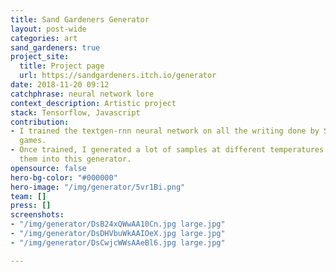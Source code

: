 ```yaml
---
title: Sand Gardeners Generator
layout: post-wide
categories: art
sand_gardeners: true
project_site:
  title: Project page
  url: https://sandgardeners.itch.io/generator
date: 2018-11-20 09:12
catchphrase: neural network lore
context_description: Artistic project
stack: Tensorflow, Javascript
contribution:
- I trained the textgen-rnn neural network on all the writing done by Sam for our
  games.
- Once trained, I generated a lot of samples at different temperatures and compiled
  them into this generator.
opensource: false
hero-bg-color: "#000000"
hero-image: "/img/generator/5vr1Bi.png"
team: []
press: []
screenshots:
- "/img/generator/DsB24xQWwAA10Cn.jpg large.jpg"
- "/img/generator/DsDHVbuWkAAIOeX.jpg large.jpg"
- "/img/generator/DsCwjcWWsAAeBl6.jpg large.jpg"

---
```

